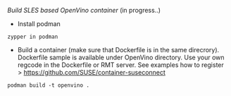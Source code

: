    *Build SLES based OpenVino container*
(in progress..)

- Install podman
````
zypper in podman
````

- Build a container (make sure that Dockerfile is in the same direcrory). Dockerfile sample is available under OpenVino directory. Use your own regcode in the Dockerfile or RMT server. See examples how to register > https://github.com/SUSE/container-suseconnect

````
podman build -t openvino .
````
